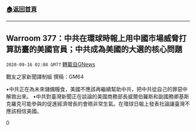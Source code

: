 ###  [:house:返回首頁](https://github.com/ourhimalayas/txt)
---

## Warroom 377：中共在環球時報上用中國市場威脅打算訪臺的美國官員；中共成為美國的大選的核心問題
`2020-09-16 02:08 GM77` [轉載自GNews](https://gnews.org/zh-hant/359938/)

戰友之家新聞譯制組
撰稿：GM64



•中共正在為未來儲備糧食，美國不應該再繼續幫助中共，把中共從自己的罪惡中解救出來。
•中共對臺灣新聞正在談論的美國商務部長威爾伯羅斯和副國務卿基斯克羅克可能參與的促進經濟增長的會晤非常生氣。在環球日報上發表社論讓臺灣不應該相信美國。



0
